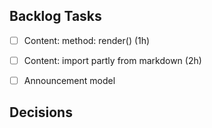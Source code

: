 ## Backlog Tasks
- [ ] Content: method: render() (1h)
- [ ] Content: import partly from markdown (2h)
- [ ] Announcement model


## Decisions
